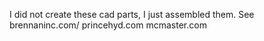 I did not create these cad parts, I just assembled them. See
brennaninc.com/
princehyd.com
mcmaster.com
